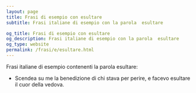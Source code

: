 ```yaml
---
layout: page
title: Frasi di esempio con esultare 
subtitle: Frasi italiane di esempio con la parola  esultare

og_title: Frasi di esempio con esultare 
og_description: Frasi italiane di esempio con la parola  esultare
og_type: website
permalink: /frasi/e/esultare.html
---
```


Frasi italiane di esempio contenenti la parola esultare:


- Scendea su me la benedizione di chi stava per perire, e facevo esultare il cuor della vedova.
